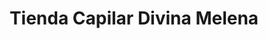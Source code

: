 ---
title: "Tienda Capilar Divina Melena"
url: /acacias/tienda-capilar-divina-melena/
shop: Friseur
---